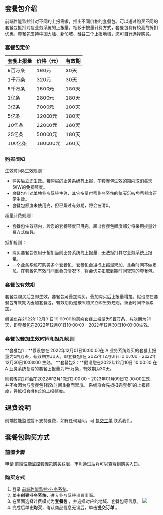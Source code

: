 ## 套餐包介绍

前端性能监控针对不同的上报需求，推出不同价格的套餐包。可以通过购买不同的套餐包抵扣对应业务系统的上报量。相较于按量计费方式，套餐包具有较高的折扣优惠，套餐包支持中国大陆、新加坡、硅谷三个上报地域，您可自行选择购买。

### 套餐包定价

| 套餐上报量 | 价格（元） | 有效期 |
| ---------- | ---------- | ------ |
| 5百万条    | 160元      | 30天   |
| 1千万条    | 320元      | 30天   |
| 5千万条    | 1500元     | 180天  |
| 1亿条      | 2800元     | 180天  |
| 3亿条      | 7800元     | 180天  |
| 5亿条      | 12000元    | 180天  |
| 10亿条     | 22000元    | 180天  |
| 25亿条     | 50000元    | 180天  |
| 100亿条    | 180000元   | 360天  |


### 购买须知

生效时间&生效规则：
- 购买后立即生效。若购买的业务系统有上报，在套餐包生效的期内取消每天50W的免费额度。
- 套餐包针对单独业务系统生效，其它按量付费业务系统的每天50w免费额度正常生效。
- 套餐包额度未使用完，但已超过有效期，将会被清0。

超量计费规则：
- 套餐包生效期内，若您的套餐额度已用完，超出套餐包额度部分将采用按量计费方式结算。

抵扣规则：
- 购买套餐包仅用于抵扣当前业务系统的上报量，无法抵扣其它业务系统上报量。
- 一个业务系统可购买多个套餐包，套餐包会进行上报量累加，重叠时间不做累加。在套餐包有效时间重叠的情况下，将会优先扣取到期时间较短的套餐包。


### 套餐包有效期

套餐包购买后立即生效。套餐包可叠加购买，叠加购买后上报量增加。假设您在套餐包有效期内叠加套餐包，有效期仍是按照购买立即生效规则，重叠时间不做累加。

假设您在2022年12月01日10:00:00购买的套餐上报量为5百万条，有效期为30天，即套餐包在2022年12月01日10:00:00 - 2022年12月30日10:00:00生效。


### 套餐包叠加生效时间和抵扣规则

**套餐包1：**假设您在 2022年12月01日10:00:00在 A 业务系统购买的套餐上报量为5百万条，有效期为30天，即套餐包1在 2022年12月01日10:00:00 - 2022年12月30日10:00:00 生效。
**套餐包2：**假设您在2022年12月10日 10:00:00 在 A 业务系统复购的套餐上报量为1千万条，有效期为30天。

则套餐包2将会在2022年12月10日12:00:00 - 2023年01月09日12:00:00生效，并不会因为与套餐包1有效时间重叠而累加。
系统将会先抵扣完套餐1的上报额度，再抵扣套餐包2的上报额度。

## 退费说明

前端性能监控暂不支持退费，如有任何疑问，可 [提交工单](https://console.cloud.tencent.com/workorder/category) 联系我们。


## 套餐包购买方式
### 前置步骤

申请 [前端性能监控套餐包购买权限](https://cloud.tencent.com/apply/p/cb3dj6vzk8s)，审判通过后将可以查看到购买入口。

### 购买方式

1. 登录 [前端性能监控-业务系统](https://console.cloud.tencent.com/rum/web/group-manage)。
2. 单击**创建业务系统**，进入业务系统设置页面。
3. 在页面选择计费模式为**套餐包** ，并选择对应的地域、套餐包等信息。
   ![](https://qcloudimg.tencent-cloud.cn/raw/b87175aea1253db170a7d50c654a5114.png)
4. 完成后单击**购买**，确认商品信息无误后，单击**提交订单** 。
